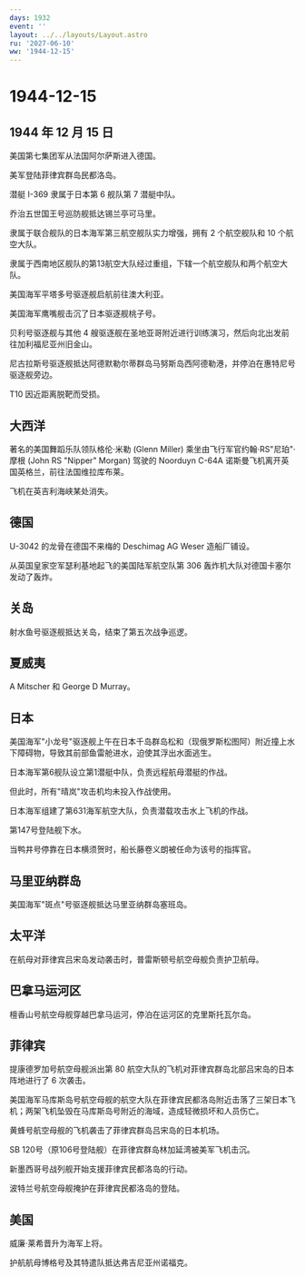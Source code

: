 ```yaml
---
days: 1932
event: ''
layout: ../../layouts/Layout.astro
ru: '2027-06-10'
ww: '1944-12-15'
---
```


# 1944-12-15

## 1944 年 12 月 15 日

美国第七集团军从法国阿尔萨斯进入德国。

美军登陆菲律宾群岛民都洛岛。

潜艇 I-369 隶属于日本第 6 舰队第 7 潜艇中队。

乔治五世国王号巡防舰抵达锡兰亭可马里。

隶属于联合舰队的日本海军第三航空舰队实力增强，拥有 2 个航空舰队和 10
个航空大队。

隶属于西南地区舰队的第13航空大队经过重组，下辖一个航空舰队和两个航空大队。

美国海军平塔多号驱逐舰启航前往澳大利亚。

美国海军鹰嘴舰击沉了日本驱逐舰桃子号。

贝利号驱逐舰与其他 4
艘驱逐舰在圣地亚哥附近进行训练演习，然后向北出发前往加利福尼亚州旧金山。

尼古拉斯号驱逐舰抵达阿德默勒尔蒂群岛马努斯岛西阿德勒港，并停泊在惠特尼号驱逐舰旁边。

T10 因近距离脱靶而受损。

## 大西洋

著名的美国舞蹈乐队领队格伦·米勒 (Glenn Miller)
乘坐由飞行军官约翰·RS"尼珀"·摩根 (John RS "Nipper" Morgan) 驾驶的
Noorduyn C-64A 诺斯曼飞机离开英国英格兰，前往法国维拉库布莱。

飞机在英吉利海峡某处消失。

## 德国

U-3042 的龙骨在德国不来梅的 Deschimag AG Weser 造船厂铺设。

从英国皇家空军瑟利基地起飞的美国陆军航空队第 306
轰炸机大队对德国卡塞尔发动了轰炸。

## 关岛

射水鱼号驱逐舰抵达关岛，结束了第五次战争巡逻。

## 夏威夷

A Mitscher 和 George D Murray。

## 日本

美国海军"小龙号"驱逐舰上午在日本千岛群岛松和（现俄罗斯松图阿）附近撞上水下障碍物，导致其前部鱼雷舱进水，迫使其浮出水面逃生。

日本海军第6舰队设立第1潜艇中队，负责远程航母潜艇的作战。

但此时，所有"晴岚"攻击机均未投入作战使用。

日本海军组建了第631海军航空大队，负责潜载攻击水上飞机的作战。

第147号登陆舰下水。

当鸭井号停靠在日本横须贺时，船长藤卷义朗被任命为该号的指挥官。

## 马里亚纳群岛

美国海军"斑点"号驱逐舰抵达马里亚纳群岛塞班岛。

## 太平洋

在航母对菲律宾吕宋岛发动袭击时，普雷斯顿号航空母舰负责护卫航母。

## 巴拿马运河区

檀香山号航空母舰穿越巴拿马运河，停泊在运河区的克里斯托瓦尔岛。

## 菲律宾

提康德罗加号航空母舰派出第 80
航空大队的飞机对菲律宾群岛北部吕宋岛的日本阵地进行了 6 次袭击。

美国海军马库斯岛号航空母舰的航空大队在菲律宾民都洛岛附近击落了三架日本飞机；两架飞机坠毁在马库斯岛号附近的海域，造成轻微损坏和人员伤亡。

黄蜂号航空母舰的飞机袭击了菲律宾群岛吕宋岛的日本机场。

SB 120号（原106号登陆舰）在菲律宾群岛林加延湾被美军飞机击沉。

新墨西哥号战列舰开始支援菲律宾民都洛岛的行动。

波特兰号航空母舰掩护在菲律宾民都洛岛的登陆。

## 美国

威廉·莱希晋升为海军上将。

护航航母博格号及其特遣队抵达弗吉尼亚州诺福克。